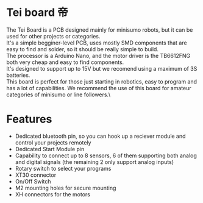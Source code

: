 # Tei board 帝
The Tei Board is a PCB designed mainly for minisumo robots, but it can be used for other projects or categories.\
It's a simple begginer-level PCB, uses mostly SMD components that are easy to find and solder, so it should be really simple to build.\
The processor is a Arduino Nano, and the motor driver is the TB6612FNG both very cheap and easy to find components.\
It's designed to support up to 15V but we recomend using a maximum of 3S batteries.\
This board is perfect for those just starting in robotics, easy to program and has a lot of capabilities. We recommend the use of this board for amateur categories of minisumo or line followers.\
# Features
- Dedicated bluetooth pin, so you can hook up a reciever module and control your projects remotely
- Dedicated Start Module pin
- Capability to connect up to 8 sensors, 6 of them supporting both analog and digital signals (the remaining 2 only support analog inputs)
- Rotary switch to select your programs
- XT30 connector
- On/Off Switch
- M2 mounting holes for secure mounting
- XH connectors for the motors
